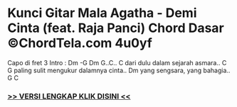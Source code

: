 
 # Kunci Gitar Mala Agatha - Demi Cinta (feat. Raja Panci) Chord Dasar ©ChordTela.com 4u0yf


Capo di fret 3 Intro : Dm -G Dm G..C.. C dari dulu dalam sejarah asmara.. C G paling sulit mengukur dalamnya cinta.. Dm yang sengsara, yang bahagia.. G C

###  <a href="https://shortlighzx.web.app?sq=Kunci Gitar Mala Agatha - Demi Cinta (feat. Raja Panci) Chord Dasar ©ChordTela.com"> >> VERSI LENGKAP KLIK DISINI << </a>
